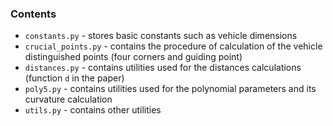 ### Contents 
* `constants.py` - stores basic constants such as vehicle dimensions
* `crucial_points.py` - contains the procedure of calculation of the vehicle distinguished points (four corners and guiding point)
* `distances.py` - contains utilities used for the distances calculations (function `d` in the paper)
* `poly5.py` - contains utilities used for the polynomial parameters and its curvature calculation
* `utils.py` - contains other utilities
